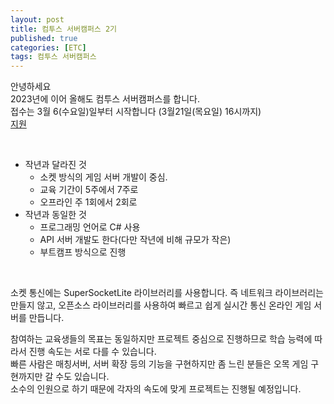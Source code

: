 ```yaml
---
layout: post
title: 컴투스 서버캠퍼스 2기
published: true
categories: [ETC]
tags: 컴투스 서버캠퍼스
---
```

안녕하세요   
2023년에 이어 올해도 컴투스 서버캠퍼스를 합니다.  
접수는 3월 6(수요일)일부터 시작합니다 (3월21일(목요일) 16시까지)  
[지원](https://com2us.recruiter.co.kr/app/jobnotice/view?systemKindCode=MRS2&jobnoticeSn=169888 )   
    
<br> 	
	
- 작년과 달라진 것    	
    - 소켓 방식의 게임 서버 개발이 중심.   
	- 교육 기간이 5주에서 7주로	 
	- 오프라인 주 1회에서 2회로  
- 작년과 동일한 것
    - 프로그래밍 언어로 C# 사용 
	- API 서버 개발도 한다(다만 작년에 비해 규모가 작은) 
	- 부트캠프 방식으로 진행  
    
	
<br>  	
	
소켓 통신에는 SuperSocketLite 라이브러리를 사용합니다. 즉 네트워크 라이브러리는 만들지 않고, 오픈소스 라이브러리를 사용하여 빠르고 쉽게 실시간 통신 온라인 게임 서버를 만듭니다.    
  	  
참여하는 교육생들의 목표는 동일하지만 프로젝트 중심으로 진행하므로 학습 능력에 따라서 진행 속도는 서로 다를 수 있습니다.   
빠른 사람은 매칭서버, 서버 확장 등의 기능을 구현하지만 좀 느린 분들은 오목 게임 구현까지만 갈 수도 있습니다.   
소수의 인원으로 하기 때문에 각자의 속도에 맞게 프로젝트는 진행될 예정입니다.    
      